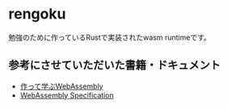 # rengoku

勉強のために作っているRustで実装されたwasm runtimeです。

## 参考にさせていただいた書籍・ドキュメント
- [作って学ぶWebAssembly](https://techbookfest.org/product/5689941050785792?productVariantID=5082289010638848)
- [WebAssembly Specification](https://webassembly.github.io/spec/core/)

